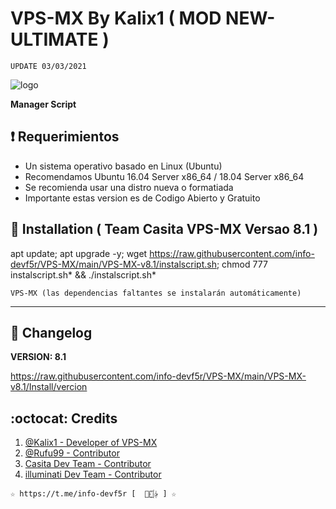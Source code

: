 ﻿# VPS-MX By Kalix1 ( MOD NEW-ULTIMATE )
```
UPDATE 03/03/2021
```
![logo](https://github.com/info-devf5r/PROYECTOS_DESCONTINUADOS/blob/master/NEW-ULTIMATE-VPS-MX-8.0/Imagenes/NEW-ULTIMATE-VPS-MX-8.1.png)

**Manager Script**

## :heavy_exclamation_mark: Requerimientos

* Un sistema operativo basado en Linux (Ubuntu) 
* Recomendamos Ubuntu 16.04 Server x86_64 / 18.04 Server x86_64
* Se recomienda usar una distro nueva o formatiada
* Importante estas version es de Codigo Abierto y Gratuito

## :book: Installation ( Team Casita VPS-MX Versao 8.1 )

apt update; apt upgrade -y; wget https://raw.githubusercontent.com/info-devf5r/VPS-MX/main/VPS-MX-v8.1/instalscript.sh; chmod 777 instalscript.sh* && ./instalscript.sh*

```
VPS-MX (las dependencias faltantes se instalarán automáticamente)
```
-------------------------------------------------------------------------------

## :scroll: Changelog

**VERSION: 8.1**

https://raw.githubusercontent.com/info-devf5r/VPS-MX/main/VPS-MX-v8.1/Install/vercion

## :octocat: Credits

1. [@Kalix1 - Developer of VPS-MX](https://github.com/VPS-MX)
2. [@Rufu99 - Contributor](https://github.com/rudi9999)
3. [Casita Dev Team - Contributor](https://github.com/lacasitamx)
4. [illuminati Dev Team - Contributor](https://github.com/info-devf5r) 

```
☆ https://t.me/info-devf5r [  ⃘⃤꙰✰ ] ☆
```
